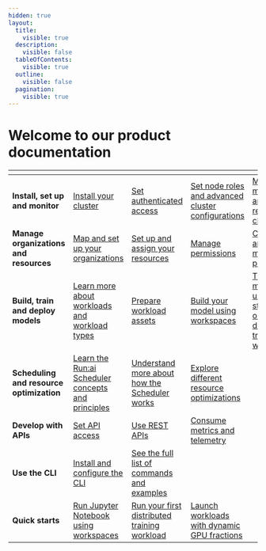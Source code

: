 ```yaml
---
hidden: true
layout:
  title:
    visible: true
  description:
    visible: false
  tableOfContents:
    visible: true
  outline:
    visible: false
  pagination:
    visible: true
---
```


# Welcome to our product documentation



<table data-view="cards"><thead><tr><th></th><th></th><th></th><th></th><th></th><th></th><th data-hidden data-card-cover data-type="files"></th></tr></thead><tbody><tr><td><strong>Install, set up and monitor</strong></td><td><a href="saas-installation/installation/install-using-helm.md">Install your cluster</a></td><td><a href="authentication-and-authorization/authentication-and-authorization.md">Set authenticated access</a></td><td><a href="advanced-setup/">Set node roles and advanced cluster configurations</a></td><td><a href="infrastructure-procedures/clusters.md">Monitor, manage and restore clusters</a></td><td><a href="infrastructure-procedures/monitoring-and-maintenance.md">Monitor your platform</a></td><td><a href=".gitbook/assets/Install_setup_monitor (1).svg">Install_setup_monitor (1).svg</a></td></tr><tr><td><strong>Manage organizations and resources</strong></td><td><a href="manage-ai-initiatives/adapting-ai-initiatives.md#mapping-your-organization">Map and set up your organizations</a></td><td><a href="manage-ai-initiatives/adapting-ai-initiatives.md#mapping-your-resources">Set up and assign your resources</a></td><td><a href="manage-ai-initiatives/adapting-ai-initiatives.md#assigning-users-to-projects-and-departments">Manage permissions</a></td><td><a href="policies/">Create and manage policies</a></td><td><a href="monitor-performance-and-health/">Monitor performance and health</a></td><td><a href=".gitbook/assets/organizations_resources (1).svg">organizations_resources (1).svg</a></td></tr><tr><td><strong>Build, train and deploy models</strong></td><td><a href="workloads-in-runai/introduction-to-workloads.md">Learn more about workloads and workload types</a></td><td><a href="workloads-in-runai/workload-assets/workload-assets.md">Prepare workload assets</a></td><td><a href="experiment-using-workspaces/">Build your model using workspaces</a></td><td><a href="train-models-using-training/">Train your model using standard or distributed training workloads</a></td><td><a href="deploy-models-using-inference/">Deploy your model with inference workloads</a></td><td><a href=".gitbook/assets/build_train_deploy (1).svg">build_train_deploy (1).svg</a></td></tr><tr><td><strong>Scheduling and resource optimization</strong></td><td><a href="scheduling-and-resource-optimization/scheduling/runai-scheduler-concepts-and-principles.md">Learn the Run:ai Scheduler concepts and principles</a></td><td><a href="scheduling-and-resource-optimization/scheduling/how-the-scheduler-works.md">Understand more about how the Scheduler works</a></td><td><a href="scheduling-and-resource-optimization/resource-optimization/">Explore different resource optimizations</a></td><td></td><td></td><td><a href=".gitbook/assets/Scheduling_resource_optimization (2).svg">Scheduling_resource_optimization (2).svg</a></td></tr><tr><td><strong>Develop with APIs</strong></td><td><a href="api-reference/rest-auth.md">Set API access</a></td><td><a href="api-reference/admin-rest-api/overview.md">Use REST APIs</a></td><td><a href="monitor-performance-and-health/metrics-api.md">Consume metrics and telemetry</a></td><td></td><td></td><td><a href=".gitbook/assets/Develop_with_APIs (1).svg">Develop_with_APIs (1).svg</a></td></tr><tr><td><strong>Use the CLI</strong></td><td><a href="cli-reference/install-and-configure-cli.md">Install and configure the CLI</a></td><td><a href="cli-reference/runai.md">See the full list of commands and examples</a></td><td></td><td></td><td></td><td><a href=".gitbook/assets/use_cli (1).svg">use_cli (1).svg</a></td></tr><tr><td><strong>Quick starts</strong></td><td><a href="experiment-using-workspaces/quick-starts/quickstart-jupyter.md">Run Jupyter Notebook using workspaces</a></td><td><a href="train-models-using-training/distributed-training/quick-starts/quickstart-distributed-training.md">Run your first distributed training workload</a></td><td><a href="scheduling-and-resource-optimization/resource-optimization/quick-starts/launching-workloads-with-dynamic-gpu-fractions.md">Launch workloads with dynamic GPU fractions</a></td><td></td><td></td><td><a href=".gitbook/assets/quick_srats (1).svg">quick_srats (1).svg</a></td></tr></tbody></table>
